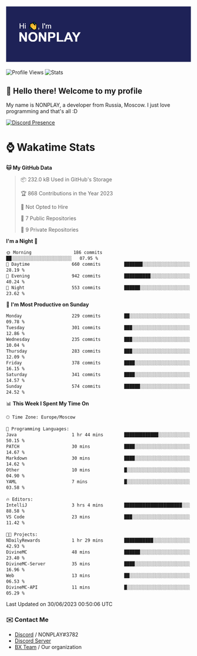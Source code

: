 ![Discord Presence](./header.png)
<br></br>
![Profile Views](https://komarev.com/ghpvc/?username=NONPLAYT&color=blue&style=for-the-badge)
![Stats](https://img.shields.io/badge/0%25-OPTIMIZED-orange?style=for-the-badge)


## :wave: Hello there! Welcome to my profile

My name is NONPLAY, a developer from Russia, Moscow. I just love programming and that's all :D

[![Discord Presence](https://lanyard.cnrad.dev/api/597087584090587177?showDisplayName=true)](https://discord.com/users/597087584090587177) 

# ⌚ Wakatime Stats

<!--START_SECTION:waka-->
**🐱 My GitHub Data** 

> 📦 232.0 kB Used in GitHub's Storage 
 > 
> 🏆 868 Contributions in the Year 2023
 > 
> 🚫 Not Opted to Hire
 > 
> 📜 7 Public Repositories 
 > 
> 🔑 9 Private Repositories 
 > 
**I'm a Night 🦉** 

```text
🌞 Morning                186 commits         ██░░░░░░░░░░░░░░░░░░░░░░░   07.95 % 
🌆 Daytime                660 commits         ███████░░░░░░░░░░░░░░░░░░   28.19 % 
🌃 Evening                942 commits         ██████████░░░░░░░░░░░░░░░   40.24 % 
🌙 Night                  553 commits         ██████░░░░░░░░░░░░░░░░░░░   23.62 % 
```
📅 **I'm Most Productive on Sunday** 

```text
Monday                   229 commits         ██░░░░░░░░░░░░░░░░░░░░░░░   09.78 % 
Tuesday                  301 commits         ███░░░░░░░░░░░░░░░░░░░░░░   12.86 % 
Wednesday                235 commits         ███░░░░░░░░░░░░░░░░░░░░░░   10.04 % 
Thursday                 283 commits         ███░░░░░░░░░░░░░░░░░░░░░░   12.09 % 
Friday                   378 commits         ████░░░░░░░░░░░░░░░░░░░░░   16.15 % 
Saturday                 341 commits         ████░░░░░░░░░░░░░░░░░░░░░   14.57 % 
Sunday                   574 commits         ██████░░░░░░░░░░░░░░░░░░░   24.52 % 
```


📊 **This Week I Spent My Time On** 

```text
🕑︎ Time Zone: Europe/Moscow

💬 Programming Languages: 
Java                     1 hr 44 mins        █████████████░░░░░░░░░░░░   50.15 % 
PATCH                    30 mins             ████░░░░░░░░░░░░░░░░░░░░░   14.67 % 
Markdown                 30 mins             ████░░░░░░░░░░░░░░░░░░░░░   14.62 % 
Other                    10 mins             █░░░░░░░░░░░░░░░░░░░░░░░░   04.90 % 
YAML                     7 mins              █░░░░░░░░░░░░░░░░░░░░░░░░   03.58 % 

🔥 Editors: 
IntelliJ                 3 hrs 4 mins        ██████████████████████░░░   88.58 % 
VS Code                  23 mins             ███░░░░░░░░░░░░░░░░░░░░░░   11.42 % 

🐱‍💻 Projects: 
NDailyRewards            1 hr 29 mins        ███████████░░░░░░░░░░░░░░   42.93 % 
DivineMC                 48 mins             ██████░░░░░░░░░░░░░░░░░░░   23.40 % 
DivineMC-Server          35 mins             ████░░░░░░░░░░░░░░░░░░░░░   16.96 % 
Web                      13 mins             ██░░░░░░░░░░░░░░░░░░░░░░░   06.53 % 
DivineMC-API             11 mins             █░░░░░░░░░░░░░░░░░░░░░░░░   05.29 % 
```


 Last Updated on 30/06/2023 00:50:06 UTC
<!--END_SECTION:waka-->

### ✉️ Contact Me

- [Discord](https://discord.com/users/597087584090587177) / NONPLAY#3782
- [Discord Server](https://discord.gg/p7cxhw7E2M)
- [BX Team](https://github.com/BX-Team) / Our organization
